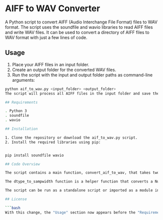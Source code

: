 # AIFF to WAV Converter

A Python script to convert AIFF (Audio Interchange File Format) files to WAV format. The script uses the soundfile and wavio libraries to read AIFF files and write WAV files. It can be used to convert a directory of AIFF files to WAV format with just a few lines of code.

## Usage

1. Place your AIFF files in an input folder.
2. Create an output folder for the converted WAV files.
3. Run the script with the input and output folder paths as command-line arguments:

```bash
python aif_to_wav.py <input_folder> <output_folder>
The script will process all AIFF files in the input folder and save the converted WAV files in the output folder.

## Requirements

. Python 3
. soundfile
. wavio

## Installation

1. Clone the repository or download the aif_to_wav.py script.
2. Install the required libraries using pip:


pip install soundfile wavio

## Code Overview

The script contains a main function, convert_aif_to_wav, that takes two arguments: input_folder and output_folder. The function iterates through the files in the input folder, reads AIFF files using the soundfile library, converts the audio data to 16-bit integers, and writes the data as WAV files using the wavio library.

The dtype_to_sampwidth function is a helper function that converts a NumPy data type string to the corresponding sample width in bytes. This value is used by the wavio library when writing the WAV files.

The script can be run as a standalone script or imported as a module in other Python code.

## License

```bash
With this change, the "Usage" section now appears before the "Requirements" and "Installation" sections in the README.md file.


